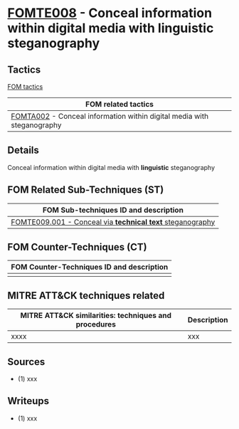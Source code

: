 # [FOMTE008](https://github.com/blue101010/FOM/blob/main/techniques/FOMTE008.md) - Conceal information within digital media with **linguistic** steganography

## Tactics

[FOM tactics](https://github.com/blue101010/FOM/blob/main/tactics/tactics.md)

| FOM related tactics  |
| --------------------------------------- |
| [FOMTA002](https://github.com/blue101010/FOM/blob/main/tactics/FOMTA002.md) - Conceal information within digital media with steganography  |

## Details

Conceal information within digital media with **linguistic** steganography


## FOM Related Sub-Techniques (ST)

| FOM Sub-techniques ID and description  |
| --------------------------------------- |
| [FOMTE009.001 - Conceal via **technical text** steganography](https://github.com/blue101010/FOM/blob/main/countertechniques/FOMCTE001.md)   |

## FOM Counter-Techniques (CT)

| FOM Counter-Techniques ID and description  |
| --------------------------------------- |
|  |


## MITRE ATT&CK techniques related

|  MITRE ATT&CK similarities: techniques and procedures |       Description               |
| --------------------------------------------------- | ----------------------------------|
|  xxxx |     xxx |


## Sources

 - (1) xxx

## Writeups

 - (1) xxx